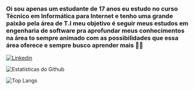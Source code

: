### Oi sou apenas um estudante de 17 anos eu estudo no curso Técnico em Informática para Internet e tenho uma grande paixão pela área de T.I meu objetivo é seguir meus estudos em engenharia de software pra aprofundar meus conhecimentos na área to sempre animado com as possibilidades que essa área oferece e sempre busco aprender mais 👨‍💻

[![Linkedin](https://img.shields.io/badge/LinkedIn-0077B5?style=for-the-badge&logo=linkedin&logoColor=white)](https://www.linkedin.com/in/andrey-siqueira-1bb88b306)

![Estatísticas do Github](https://github-readme-stats.vercel.app/api?username=siqueir4dev&show_icons=true&theme=tokyonight)

![Top Langs](https://github-readme-stats.vercel.app/api/top-langs/?username=siqueir4dev&hide_progress=true)

